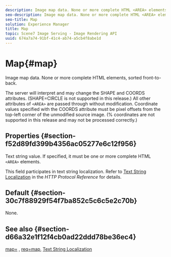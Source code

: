 ```yaml
---
description: Image map data. None or more complete HTML <AREA> elements, sorted front-to-back.
seo-description: Image map data. None or more complete HTML <AREA> elements, sorted front-to-back.
seo-title: Map
solution: Experience Manager
title: Map
topic: Scene7 Image Serving - Image Rendering API
uuid: 674a7a74-91bf-41c4-ab74-a5cb4f8abe1d
---
```


# Map{#map}

Image map data. None or more complete HTML <AREA> elements, sorted front-to-back.

The server will interpret and may change the SHAPE and COORDS attributes. (SHAPE=CIRCLE is not supported in this release.) All other attributes of `<AREA>` are passed through without modification. Coordinate values specified with the COORDS attribute must be pixel offsets from the top-left corner of the unmodified source image. (% coordinates are not supported in this release and may not be processed correctly.)

## Properties {#section-f52d89fd399b4356ac05277e6c12f956}

Text string value. If specified, it must be one or more complete HTML `<AREA>` elements.

This field participates in text string localization. Refer to [Text String Localization](/help/aem-is-ir-api/is-api/http-ref/image-serving-api-ref/c-http-protocol-reference/c-syntax-and-features/r-text-string-localization.md) in the *HTTP Protocol Reference* for details.

## Default {#section-30c7f88929f54f7ba852c5c6c5e2c70b}

None.

## See also {#section-d66a32e1f12f4cb0ad22ddd78be36ec4}

[map=](/help/aem-is-ir-api/is-api/http-ref/image-serving-api-ref/c-http-protocol-reference/c-command-reference/r-map.md) , [req=map](/help/aem-is-ir-api/is-api/http-ref/image-serving-api-ref/c-http-protocol-reference/c-command-reference/r-req/r-req.md), [Text String Localization](/help/aem-is-ir-api/is-api/http-ref/image-serving-api-ref/c-http-protocol-reference/c-syntax-and-features/r-text-string-localization.md) 

